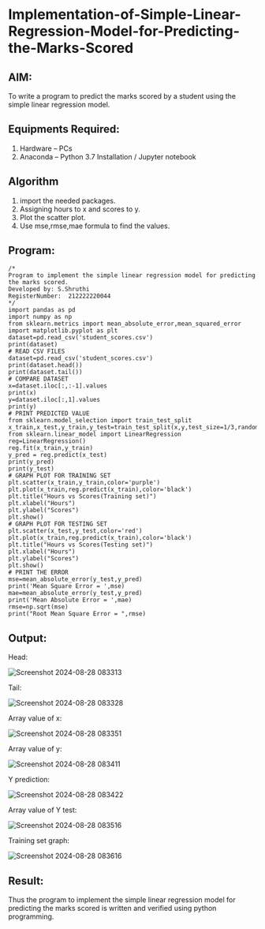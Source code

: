 # Implementation-of-Simple-Linear-Regression-Model-for-Predicting-the-Marks-Scored

## AIM:
To write a program to predict the marks scored by a student using the simple linear regression model.

## Equipments Required:
1. Hardware – PCs
2. Anaconda – Python 3.7 Installation / Jupyter notebook




## Algorithm
1. import the needed packages.
2. Assigning hours to x and scores to y.
3. Plot the scatter plot.
4. Use mse,rmse,mae formula to find the values.

## Program:
```
/*
Program to implement the simple linear regression model for predicting the marks scored.
Developed by: S.Shruthi
RegisterNumber:  212222220044
*/
import pandas as pd
import numpy as np
from sklearn.metrics import mean_absolute_error,mean_squared_error
import matplotlib.pyplot as plt
dataset=pd.read_csv('student_scores.csv')
print(dataset)
# READ CSV FILES
dataset=pd.read_csv('student_scores.csv')
print(dataset.head())
print(dataset.tail())
# COMPARE DATASET
x=dataset.iloc[:,:-1].values
print(x)
y=dataset.iloc[:,1].values
print(y)
# PRINT PREDICTED VALUE
from sklearn.model_selection import train_test_split
x_train,x_test,y_train,y_test=train_test_split(x,y,test_size=1/3,random_state=0)
from sklearn.linear_model import LinearRegression
reg=LinearRegression()
reg.fit(x_train,y_train)
y_pred = reg.predict(x_test)
print(y_pred)
print(y_test)
# GRAPH PLOT FOR TRAINING SET
plt.scatter(x_train,y_train,color='purple')
plt.plot(x_train,reg.predict(x_train),color='black')
plt.title("Hours vs Scores(Training set)")
plt.xlabel("Hours")
plt.ylabel("Scores")
plt.show()
# GRAPH PLOT FOR TESTING SET
plt.scatter(x_test,y_test,color='red')
plt.plot(x_train,reg.predict(x_train),color='black')
plt.title("Hours vs Scores(Testing set)")
plt.xlabel("Hours")
plt.ylabel("Scores")
plt.show()
# PRINT THE ERROR
mse=mean_absolute_error(y_test,y_pred)
print('Mean Square Error = ',mse)
mae=mean_absolute_error(y_test,y_pred)
print('Mean Absolute Error = ',mae)
rmse=np.sqrt(mse)
print("Root Mean Square Error = ",rmse)
```
## Output:

Head:

![Screenshot 2024-08-28 083313](https://github.com/user-attachments/assets/85ff1336-7222-4015-ac47-8791bb9ae216)



Tail:

![Screenshot 2024-08-28 083328](https://github.com/user-attachments/assets/ba765eb1-e929-4daf-b48c-09fc41281943)



Array value of x:

![Screenshot 2024-08-28 083351](https://github.com/user-attachments/assets/1c0f12fa-eb92-402d-bac1-41decb2d9c17)



Array value of y:

![Screenshot 2024-08-28 083411](https://github.com/user-attachments/assets/aa5cadfb-3665-4dce-983f-99a0d4f2d542)



Y prediction:

![Screenshot 2024-08-28 083422](https://github.com/user-attachments/assets/0d6aed8d-ab37-48ad-85dd-e1aa632e0bc0)



Array value of Y test:

![Screenshot 2024-08-28 083516](https://github.com/user-attachments/assets/dfe86769-a004-4c67-bed3-f72236a2f191)



Training set graph:



![Screenshot 2024-08-28 083616](https://github.com/user-attachments/assets/a61bb062-e28c-44a7-991e-3b7044a6ac8e)





## Result:
Thus the program to implement the simple linear regression model for predicting the marks scored is written and verified using python programming.
